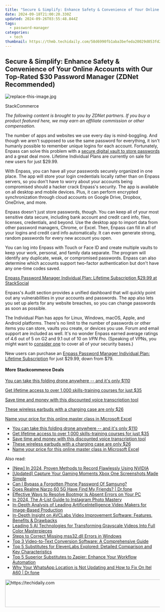 ```yaml
---
title: "Secure & Simplify: Enhance Safety & Convenience of Your Online Accounts with Our Top-Rated $30 Password Manager (ZDNet Recommended)"
date: 2024-09-18T21:00:20.330Z
updated: 2024-09-26T03:55:48.844Z
tags:
  - password-manager
categories:
  - tech
thumbnail: https://thmb.techidaily.com/58d6990fb1aba3befeda20029d053fd2dc8e67729321f3227eadd737a516d064.jpg
---
```


## Secure & Simplify: Enhance Safety & Convenience of Your Online Accounts with Our Top-Rated $30 Password Manager (ZDNet Recommended)

![replace-this-image.jpg](https://www.zdnet.com/a/img/resize/87f32b68bb5d9feac92098598987a32fc47b5e2c/2022/04/13/c458bff0-274e-48ff-a7e5-97ef682a222c/zd-enpass.jpg?auto=webp&width=1280)

StackCommerce

_The following content is brought to you by ZDNet partners. If you buy a product featured here, we may earn an affiliate commission or other compensation._

The number of apps and websites we use every day is mind-boggling. And though we aren't supposed to use the same password for everything, it isn't humanly possible to remember unique logins for each account. Fortunately, Enpass can solve this problem with a [secure digital vault to store passwords](https://stacksocial.com/sales/enpass-plan-lifetime-subscriptions?sid=zd-%5F%5FCOM%5FCLICK%5FID%5F%5F-dtp&aid=a-ceempx7z) and a great deal more. Lifetime Individual Plans are currently on sale for new users for just $29.99\. 

With Enpass, you can have all your passwords securely organized in one place. The app will store your login credentials locally rather than on Enpass servers, so you don't have to worry about your accounts being compromised should a hacker crack Enpass's security. The app is available on all desktop and mobile devices. Plus, it can perform encrypted synchronization through cloud accounts on Google Drive, Dropbox, OneDrive, and more. 

Enpass doesn't just store passwords, though. You can keep all of your most sensitive data secure, including bank account and credit card info, files, licenses, credentials, and beyond. Use the desktop app to import data from other password managers, Chrome, or Excel. Then, Enpass can fill in all of your logins and credit card info automatically. It can even generate strong, random passwords for every new account you open. 

You can log into Enpass with Touch or Face ID and create multiple vaults to keep your work, personal, and family data separate. The program will identify any duplicate, weak, or compromised passwords. Enpass can also determine which accounts support two-factor authentication but don't have any one-time codes saved. 

[Enpass Password Manager Individual Plan: Lifetime Subscription $29.99 at StackSocial](https://stacksocial.com/sales/enpass-plan-lifetime-subscriptions?sid=zd-%5F%5FCOM%5FCLICK%5FID%5F%5F-dtp&aid=a-ceempx7z)

Enpass's Audit section provides a unified dashboard that will quickly point out any vulnerabilities in your accounts and passwords. The app also lets you set up alerts for any website breaches, so you can change passwords as soon as possible. 

The Individual Plan has apps for Linux, Windows, macOS, Apple, and Android platforms. There's no limit to the number of passwords or other items you can store, vaults you create, or devices you use. Forum and email support are included as well. It's no wonder Enpass earned average ratings of 4.6 out of 5 on G2 and 9.1 out of 10 on _VPN Pro_. (Speaking of VPNs, you might want to [consider one](https://www.zdnet.com/article/get-a-lifetime-of-maximum-protection-with-9-vpn-services-in-one-for-just-60/) to cover all of your security bases.)

New users can purchase an [Enpass Password Manager Individual Plan: Lifetime Subscription](https://stacksocial.com/sales/enpass-plan-lifetime-subscriptions?sid=zd-%5F%5FCOM%5FCLICK%5FID%5F%5F-dtp&aid=a-ceempx7z) for just $29.99, down from $79.

#### More Stackcommerce Deals

[You can take this folding drone anywhere -- and it's only $110](https://www.zdnet.com/article/get-a-folding-drone-you-can-take-with-you-anywhere-for-110/ "You can take this folding drone anywhere  -- and it's only $110")

[Get lifetime access to over 1,000 skills-training courses for just $35](https://www.zdnet.com/article/learn-it-coding-and-design-skills-for-just-20-with-this-course-pack/ "Get lifetime access to over 1,000 skills-training courses for just $35")

[Save time and money with this discounted voice transcription tool](https://www.zdnet.com/article/save-money-and-time-with-this-discounted-voice-transcription-tool/ "Save time and money with this discounted voice transcription tool")

[These wireless earbuds with a charging case are only $26](https://www.zdnet.com/article/get-these-wireless-earbuds-with-a-charging-case-for-just-26/ "These wireless earbuds with a charging case are only $26")

[Name your price for this online master class in Microsoft Excel](https://www.zdnet.com/article/name-your-price-for-this-online-master-class-in-microsoft-excel/ "Name your price for this online master class in Microsoft Excel")

* [You can take this folding drone anywhere -- and it's only $110](https://www.zdnet.com/article/get-a-folding-drone-you-can-take-with-you-anywhere-for-110/ "You can take this folding drone anywhere  -- and it's only $110")
* [Get lifetime access to over 1,000 skills-training courses for just $35](https://www.zdnet.com/article/learn-it-coding-and-design-skills-for-just-20-with-this-course-pack/ "Get lifetime access to over 1,000 skills-training courses for just $35")
* [Save time and money with this discounted voice transcription tool](https://www.zdnet.com/article/save-money-and-time-with-this-discounted-voice-transcription-tool/ "Save time and money with this discounted voice transcription tool")
* [These wireless earbuds with a charging case are only $26](https://www.zdnet.com/article/get-these-wireless-earbuds-with-a-charging-case-for-just-26/ "These wireless earbuds with a charging case are only $26")
* [Name your price for this online master class in Microsoft Excel](https://www.zdnet.com/article/name-your-price-for-this-online-master-class-in-microsoft-excel/ "Name your price for this online master class in Microsoft Excel")

<ins class="adsbygoogle"
     style="display:block"
     data-ad-format="autorelaxed"
     data-ad-client="ca-pub-7571918770474297"
     data-ad-slot="1223367746"></ins>

<ins class="adsbygoogle"
     style="display:block"
     data-ad-client="ca-pub-7571918770474297"
     data-ad-slot="8358498916"
     data-ad-format="auto"
     data-full-width-responsive="true"></ins>

<span class="atpl-alsoreadstyle">Also read:</span>
<div><ul>
<li><a href="https://visual-screen-recording.techidaily.com/new-in-2024-proven-methods-to-record-flawlessly-using-nvidia/"><u>[New] In 2024, Proven Methods to Record Flawlessly Using NVIDIA</u></a></li>
<li><a href="https://visual-screen-recording.techidaily.com/updated-capture-your-gaming-moments-xbox-one-screenshots-made-simple/"><u>[Updated] Capture Your Gaming Moments Xbox One Screenshots Made Simple</u></a></li>
<li><a href="https://android-unlock.techidaily.com/can-i-bypass-a-forgotten-phone-password-of-samsung-by-drfone-android/"><u>Can I Bypass a Forgotten Phone Password Of Samsung?</u></a></li>
<li><a href="https://location-social.techidaily.com/does-realme-narzo-60-5g-have-find-my-friends-drfone-by-drfone-virtual-android/"><u>Does Realme Narzo 60 5G Have Find My Friends? | Dr.fone</u></a></li>
<li><a href="https://techno-recovery.techidaily.com/effective-ways-to-resolve-bootmgr-is-absent-errors-on-your-pc/"><u>Effective Ways to Resolve Bootmgr Is Absent Errors on Your PC</u></a></li>
<li><a href="https://instagram-video-recordings.techidaily.com/in-2024-the-a-list-guide-to-instagram-photo-mastery/"><u>In 2024, The A-List Guide to Instagram Photo Mastery</u></a></li>
<li><a href="https://app-tips.techidaily.com/in-depth-analysis-of-leading-artificeintelligence-video-makers-for-image-based-production/"><u>In-Depth Analysis of Leading ArtificeIntelligence Video Makers for Image-Based Production</u></a></li>
<li><a href="https://app-tips.techidaily.com/in-depth-insight-on-avclabs-video-improvement-software-features-benefits-and-drawbacks/"><u>In-Depth Insight on AVCLabs Video Improvement Software: Features, Benefits & Drawbacks</u></a></li>
<li><a href="https://app-tips.techidaily.com/leading-5-ai-technologies-for-transforming-grayscale-videos-into-full-color-masterpieces/"><u>Leading 5 AI Technologies for Transforming Grayscale Videos Into Full Color Masterpieces</u></a></li>
<li><a href="https://technical-tips.techidaily.com/steps-to-correct-missing-mss32dll-errors-in-windows/"><u>Steps to Correct Missing mss32.dll Errors in Windows</u></a></li>
<li><a href="https://app-tips.techidaily.com/top-3-video-to-text-conversion-software-a-comprehensive-guide/"><u>Top 3 Video-to-Text Conversion Software: A Comprehensive Guide</u></a></li>
<li><a href="https://app-tips.techidaily.com/top-5-substitutes-for-elevenlabs-explored-detailed-comparison-and-key-characteristics/"><u>Top 5 Substitutes for ElevenLabs Explored: Detailed Comparison and Key Characteristics</u></a></li>
<li><a href="https://app-tips.techidaily.com/top-5-superior-substitutes-to-zapier-enhance-your-workflow-automation/"><u>Top 5 Superior Substitutes to Zapier: Enhance Your Workflow Automation</u></a></li>
<li><a href="https://review-topics.techidaily.com/why-your-whatsapp-location-is-not-updating-and-how-to-fix-on-itel-a60-drfone-by-drfone-virtual-android/"><u>Why Your WhatsApp Location is Not Updating and How to Fix On Itel A60 | Dr.fone</u></a></li>
</ul></div>

<!-- affiliate ads begin -->
<a href="https://aligracehair.sjv.io/c/5597632/1948881/19272" target="_top" id="1948881">
  <img src="//a.impactradius-go.com/display-ad/19272-1948881" border="0" alt="https://techidaily.com" width="728" height="90"/>
</a>
<img height="0" width="0" src="https://aligracehair.sjv.io/i/5597632/1948881/19272" style="position:absolute;visibility:hidden;" border="0" />
<!-- affiliate ads end -->

